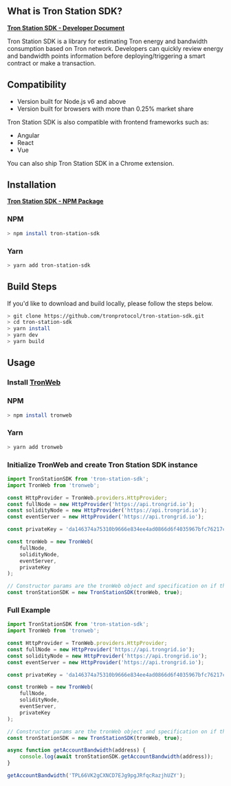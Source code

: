## What is Tron Station SDK?

__[Tron Station SDK - Developer Document](https://developers.tron.network/docs/tron-station-intro)__

Tron Station SDK is a library for estimating Tron energy and bandwidth consumption based on Tron network. Developers can quickly review energy and bandwidth points information before deploying/triggering a smart contract or make a transaction.


## Compatibility
- Version built for Node.js v6 and above
- Version built for browsers with more than 0.25% market share

Tron Station SDK is also compatible with frontend frameworks such as:
- Angular 
- React
- Vue

You can also ship Tron Station SDK in a Chrome extension.

## Installation

__[Tron Station SDK - NPM Package](https://www.npmjs.com/package/tron-station-sdk)__


### NPM
```bash
> npm install tron-station-sdk
```

### Yarn
```bash
> yarn add tron-station-sdk
```

## Build Steps

If you'd like to download and build locally, please follow the steps below.
```bash
> git clone https://github.com/tronprotocol/tron-station-sdk.git
> cd tron-station-sdk
> yarn install
> yarn dev
> yarn build
```

## Usage

### Install [TronWeb](https://github.com/tronprotocol/tron-web)

### NPM
```bash
> npm install tronweb
```

### Yarn
```bash
> yarn add tronweb
```

### Initialize TronWeb and create Tron Station SDK instance

```js
import TronStationSDK from 'tron-station-sdk';
import TronWeb from 'tronweb';

const HttpProvider = TronWeb.providers.HttpProvider;
const fullNode = new HttpProvider('https://api.trongrid.io');
const solidityNode = new HttpProvider('https://api.trongrid.io');
const eventServer = new HttpProvider('https://api.trongrid.io');

const privateKey = 'da146374a75310b9666e834ee4ad0866d6f4035967bfc76217c5a495fff9f0d0';

const tronWeb = new TronWeb(
    fullNode,
    solidityNode,
    eventServer,
    privateKey
);

// Constructor params are the tronWeb object and specification on if the net type is on main net or test net/private net
const tronStationSDK = new TronStationSDK(tronWeb, true);
```
### Full Example

```js
import TronStationSDK from 'tron-station-sdk';
import TronWeb from 'tronweb';

const HttpProvider = TronWeb.providers.HttpProvider;
const fullNode = new HttpProvider('https://api.trongrid.io');
const solidityNode = new HttpProvider('https://api.trongrid.io');
const eventServer = new HttpProvider('https://api.trongrid.io');

const privateKey = 'da146374a75310b9666e834ee4ad0866d6f4035967bfc76217c5a495fff9f0d0';

const tronWeb = new TronWeb(
    fullNode,
    solidityNode,
    eventServer,
    privateKey
);

// Constructor params are the tronWeb object and specification on if the net type is on main net or test net/private net
const tronStationSDK = new TronStationSDK(tronWeb, true);

async function getAccountBandwidth(address) {
  	console.log(await tronStationSDK.getAccountBandwidth(address));
}

getAccountBandwidth('TPL66VK2gCXNCD7EJg9pgJRfqcRazjhUZY');
```